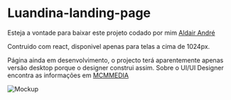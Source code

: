 # Luandina-landing-page

<p>
    Esteja a vontade  para baixar este projeto codado por mim <span style="color:rgb(121, 33, 143);"><a target="_blank" href="https://linktr.ee//aldairandre">Aldair André</a></span></p>
    Contruido com react, disponivel apenas para telas a cima de 1024px.
<p>
    Página ainda em desenvolvimento, o projecto terá aparentemente apenas versão desktop porque o designer construi assim.
    Sobre o UI/UI Designer encontra as informações em <a href="https://www.facebook.com/mariomonteiro.mario">MCMMEDIA</a>
</p>

![Mockup](./public/Mockup/SPRK_default_preset_name_iphone_6_7_8_plus%20%E2%80%93%2019.png)
